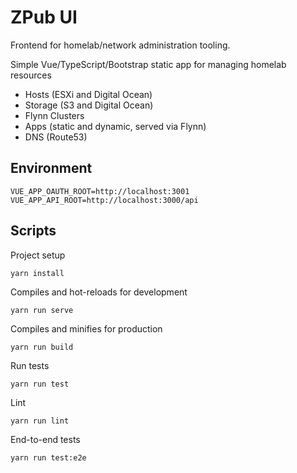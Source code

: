 # ZPub UI

Frontend for homelab/network administration tooling.

Simple Vue/TypeScript/Bootstrap static app for managing homelab resources

* Hosts (ESXi and Digital Ocean)
* Storage (S3 and Digital Ocean)
* Flynn Clusters
* Apps (static and dynamic, served via Flynn)
* DNS (Route53)

## Environment

```
VUE_APP_OAUTH_ROOT=http://localhost:3001
VUE_APP_API_ROOT=http://localhost:3000/api
```

## Scripts
Project setup
```
yarn install
```

Compiles and hot-reloads for development
```
yarn run serve
```

Compiles and minifies for production
```
yarn run build
```

Run tests
```
yarn run test
```

Lint
```
yarn run lint
```

End-to-end tests
```
yarn run test:e2e
```
